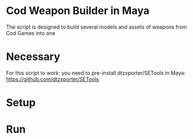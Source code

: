 # Cod Weapon Builder in Maya
The script is designed to build several models and assets of weapons from Cod Games into one


# Necessary
For this script to work:
you need to pre-install dtzxporter/SETools in Maya: 
https://github.com/dtzxporter/SETools

# Setup



# Run
